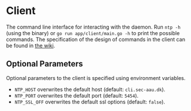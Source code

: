 # Client 
The command line interface for interacting with the daemon. 
Run `ntp -h` (using the binary) or `go run app/client/main.go -h` to print the possible commands.
The specification of the design of commands in the client can be found in [the wiki](https://github.com/aau-network-security/go-ntp/wiki/CLI-specification).

## Optional Parameters
Optional parameters to the client is specified using environment variables.
- `NTP_HOST` overwrites the default host (default: `cli.sec-aau.dk`).
- `NTP_PORT` overwrites the default port (default: `5454`).
- `NTP_SSL_OFF` overwrites the default ssl options (default: `false`).
